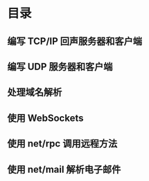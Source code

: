 # 目录

## 编写 TCP/IP 回声服务器和客户端

## 编写 UDP 服务器和客户端

## 处理域名解析

## 使用 WebSockets

## 使用 net/rpc 调用远程方法

## 使用 net/mail 解析电子邮件
